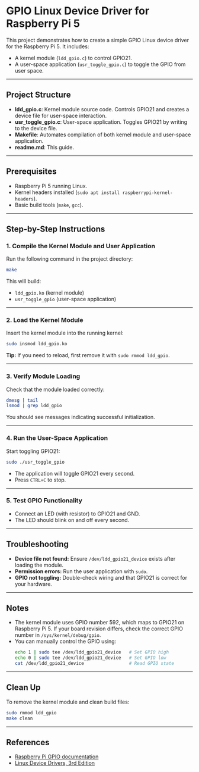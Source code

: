 # GPIO Linux Device Driver for Raspberry Pi 5

This project demonstrates how to create a simple GPIO Linux device driver for the Raspberry Pi 5. It includes:

- A kernel module (`ldd_gpio.c`) to control GPIO21.
- A user-space application (`usr_toggle_gpio.c`) to toggle the GPIO from user space.

---

## Project Structure

- **ldd_gpio.c**: Kernel module source code. Controls GPIO21 and creates a device file for user-space interaction.
- **usr_toggle_gpio.c**: User-space application. Toggles GPIO21 by writing to the device file.
- **Makefile**: Automates compilation of both kernel module and user-space application.
- **readme.md**: This guide.

---

## Prerequisites

- Raspberry Pi 5 running Linux.
- Kernel headers installed (`sudo apt install raspberrypi-kernel-headers`).
- Basic build tools (`make`, `gcc`).

---

## Step-by-Step Instructions

### 1. Compile the Kernel Module and User Application

Run the following command in the project directory:

```sh
make
```

This will build:
- `ldd_gpio.ko` (kernel module)
- `usr_toggle_gpio` (user-space application)

---

### 2. Load the Kernel Module

Insert the kernel module into the running kernel:

```sh
sudo insmod ldd_gpio.ko
```

**Tip:** If you need to reload, first remove it with `sudo rmmod ldd_gpio`.

---

### 3. Verify Module Loading

Check that the module loaded correctly:

```sh
dmesg | tail
lsmod | grep ldd_gpio
```

You should see messages indicating successful initialization.

---

### 4. Run the User-Space Application

Start toggling GPIO21:

```sh
sudo ./usr_toggle_gpio
```

- The application will toggle GPIO21 every second.
- Press `CTRL+C` to stop.

---

### 5. Test GPIO Functionality

- Connect an LED (with resistor) to GPIO21 and GND.
- The LED should blink on and off every second.

---

## Troubleshooting

- **Device file not found:** Ensure `/dev/ldd_gpio21_device` exists after loading the module.
- **Permission errors:** Run the user application with `sudo`.
- **GPIO not toggling:** Double-check wiring and that GPIO21 is correct for your hardware.

---

## Notes

- The kernel module uses GPIO number 592, which maps to GPIO21 on Raspberry Pi 5. If your board revision differs, check the correct GPIO number in `/sys/kernel/debug/gpio`.
- You can manually control the GPIO using:
  ```sh
  echo 1 | sudo tee /dev/ldd_gpio21_device   # Set GPIO high
  echo 0 | sudo tee /dev/ldd_gpio21_device   # Set GPIO low
  cat /dev/ldd_gpio21_device                 # Read GPIO state
  ```

---

## Clean Up

To remove the kernel module and clean build files:

```sh
sudo rmmod ldd_gpio
make clean
```

---

## References

- [Raspberry Pi GPIO documentation](https://www.raspberrypi.com/documentation/computers/os.html#gpio)
- [Linux Device Drivers, 3rd Edition](https://lwn.net/Kernel/LDD3/)